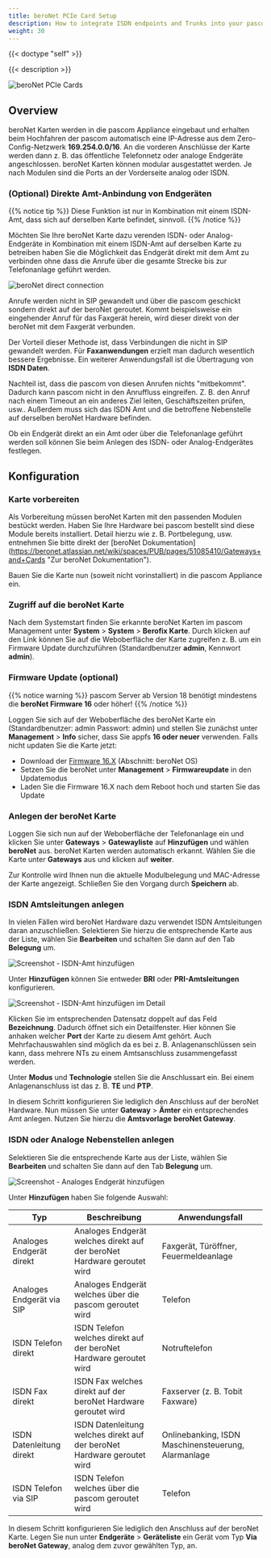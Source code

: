 ```yaml
---
title: beroNet PCIe Card Setup
description: How to integrate ISDN endpoints and Trunks into your pascom phone system using beroNet PCIe cards
weight: 30
---
```


{{< doctype "self" >}}

{{< description >}}

![beroNet PCIe Cards](beronet_card.jpg)

## Overview

beroNet Karten werden in die pascom Appliance eingebaut und erhalten beim Hochfahren der pascom automatisch eine IP-Adresse aus dem Zero-Config-Netzwerk **169.254.0.0/16**. An die vorderen Anschlüsse der Karte werden dann z. B. das öffentliche Telefonnetz oder analoge Endgeräte angeschlossen. beroNet Karten können modular ausgestattet werden. Je nach Modulen sind die Ports an der Vorderseite analog oder ISDN.

### (Optional) Direkte Amt-Anbindung von Endgeräten
{{% notice tip %}}
Diese Funktion ist nur in Kombination mit einem ISDN-Amt, dass sich auf derselben Karte befindet, sinnvoll.
{{% /notice %}}

Möchten Sie Ihre beroNet Karte dazu verenden ISDN- oder Analog-Endgeräte in Kombination mit einem ISDN-Amt auf derselben Karte zu betreiben haben Sie die Möglichkeit das Endgerät direkt mit dem Amt zu verbinden ohne dass die Anrufe über die gesamte Strecke bis zur Telefonanlage geführt werden.

![beroNet direct connection](direct.de.png)

Anrufe werden nicht in SIP gewandelt und über die pascom geschickt sondern direkt auf der beroNet geroutet. Kommt beispielsweise ein eingehender Anruf für das Faxgerät herein, wird dieser direkt von der beroNet mit dem Faxgerät verbunden.

Der Vorteil dieser Methode ist, dass Verbindungen die nicht in SIP gewandelt werden. Für **Faxanwendungen** erzielt man dadurch wesentlich bessere Ergebnisse. Ein weiterer Anwendungsfall ist die Übertragung von **ISDN Daten**.  

Nachteil ist, dass die pascom von diesen Anrufen nichts "mitbekommt". Dadurch kann pascom nicht in den Anruffluss eingreifen. Z. B. den Anruf nach einem Timeout an ein anderes Ziel leiten, Geschäftszeiten prüfen, usw.. Außerdem muss sich das ISDN Amt und die betroffene Nebenstelle auf derselben beroNet Hardware befinden.

Ob ein Endgerät direkt an ein Amt oder über die Telefonanlage geführt werden soll können Sie beim Anlegen des ISDN- oder Analog-Endgerätes festlegen.

## Konfiguration

### Karte vorbereiten

Als Vorbereitung müssen beroNet Karten mit den passenden Modulen bestückt werden. Haben Sie Ihre Hardware bei pascom bestellt sind diese Module bereits installiert. Detail hierzu wie z. B. Portbelegung, usw. entnehmen Sie bitte direkt der [beroNet Dokumentation] (https://beronet.atlassian.net/wiki/spaces/PUB/pages/51085410/Gateways+and+Cards "Zur beroNet Dokumentation").

Bauen Sie die Karte nun (soweit nicht vorinstalliert) in die pascom Appliance ein.

### Zugriff auf die beroNet Karte

Nach dem Systemstart finden Sie erkannte beroNet Karten im pascom Management unter **System** > **System** > **Berofix Karte**. Durch klicken auf den Link können Sie auf die Weboberfläche der Karte zugreifen z. B. um ein Firmware Update durchzuführen (Standardbenutzer **admin**, Kennwort **admin**).

### Firmware Update (optional)

{{% notice warning %}}
pascom Server ab Version 18 benötigt mindestens die **beroNet Firmware 16** oder höher!
{{% /notice %}}

Loggen Sie sich auf der Weboberfläche des beroNet Karte ein (Standardbenutzer: admin Passwort: admin) und stellen Sie zunächst unter **Management** > **Info** sicher, dass Sie appfs **16 oder neuer** verwenden. Falls nicht updaten Sie die Karte jetzt:

* Download der [Firmware 16.X](https://beronet.atlassian.net/wiki/spaces/PUB/pages/61210659/Tools+and+Downloads) (Abschnitt: beroNet OS)
* Setzen Sie die beroNet unter **Management** > **Firmwareupdate** in den Updatemodus
* Laden Sie die Firmware 16.X nach dem Reboot hoch und starten Sie das Update

### Anlegen der beroNet Karte

Loggen Sie sich nun auf der Weboberfläche der Telefonanlage ein und klicken Sie unter **Gateways** > **Gatewayliste** auf **Hinzufügen** und wählen **beroNet** aus. beroNet Karten werden automatisch erkannt. Wählen Sie die Karte unter **Gateways** aus und klicken auf **weiter**.

Zur Kontrolle wird Ihnen nun die aktuelle Modulbelegung und MAC-Adresse der Karte angezeigt. Schließen Sie den Vorgang durch **Speichern** ab.

### ISDN Amtsleitungen anlegen
In vielen Fällen wird beroNet Hardware dazu verwendet ISDN Amtsleitungen daran anzuschließen. Selektieren Sie hierzu die entsprechende Karte aus der Liste, wählen Sie **Bearbeiten** und schalten Sie dann auf den Tab **Belegung** um.

![Screenshot - ISDN-Amt hinzufügen](isdn_trunk_add.de.png?width=90% "ISDN-Amt per beroNet hinzufügen")

Unter **Hinzufügen** können Sie entweder **BRI** oder **PRI-Amtsleitungen** konfigurieren.

![Screenshot - ISDN-Amt hinzufügen im Detail](isdn_trunk_add_detail.de.png?width=90% "ISDN-Amt per beroNet hinzufügen")

Klicken Sie im entsprechenden Datensatz doppelt auf das Feld **Bezeichnung**. Dadurch öffnet sich ein Detailfenster. Hier können Sie anhaken welcher **Port** der Karte zu diesem Amt gehört. Auch Mehrfachauswahlen sind möglich da es bei z. B. Anlagenanschlüssen sein kann, dass mehrere NTs zu einem Amtsanschluss zusammengefasst werden.

Unter **Modus** und **Technologie** stellen Sie die Anschlussart ein. Bei einem Anlagenanschluss ist das z. B. **TE** und **PTP**.

In diesem Schritt konfigurieren Sie lediglich den Anschluss auf der beroNet Hardware. Nun müssen Sie unter **Gateway** > **Ämter** ein entsprechendes Amt anlegen. Nutzen Sie hierzu die **Amtsvorlage** **beroNet Gateway**.

### ISDN oder Analoge Nebenstellen anlegen

Selektieren Sie die entsprechende Karte aus der Liste, wählen Sie **Bearbeiten** und schalten Sie dann auf den Tab **Belegung** um.

![Screenshot - Analoges Endgerät hinzufügen](analog_add.de.png?width=90% "Analoges Endgerät hinzufügen")

Unter **Hinzufügen** haben Sie folgende Auswahl:

|Typ|Beschreibung|Anwendungsfall|
|---|---|---|
|Analoges Endgerät direkt|Analoges Endgerät welches direkt auf der beroNet Hardware geroutet wird|Faxgerät, Türöffner, Feuermeldeanlage|
|Analoges Endgerät via SIP|Analoges Endgerät welches über die pascom geroutet wird|Telefon|
|ISDN Telefon direkt|ISDN Telefon welches direkt auf der beroNet Hardware geroutet wird |Notruftelefon|
|ISDN Fax direkt|ISDN Fax welches direkt auf der beroNet Hardware geroutet wird |Faxserver (z. B. Tobit Faxware)|
|ISDN Datenleitung direkt|ISDN Datenleitung welches direkt auf der beroNet Hardware geroutet wird|Onlinebanking, ISDN Maschinensteuerung, Alarmanlage|
|ISDN Telefon via SIP|ISDN Telefon welches über die pascom geroutet wird|Telefon|

In diesem Schritt konfigurieren Sie lediglich den Anschluss auf der beroNet Karte. Legen Sie nun unter **Endgeräte** > **Geräteliste** ein Gerät vom Typ **Via beroNet Gateway**, analog dem zuvor gewählten Typ, an.